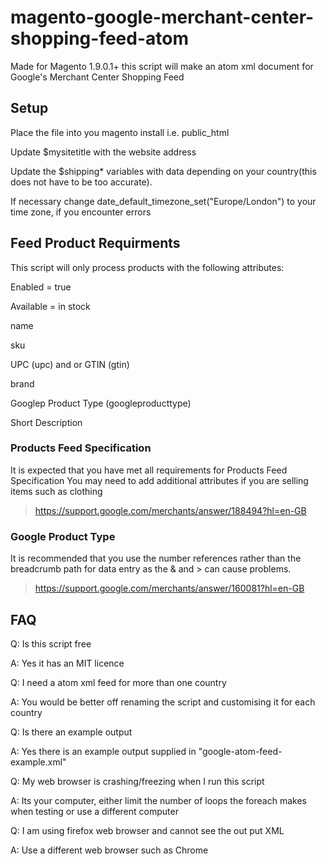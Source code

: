 # magento-google-merchant-center-shopping-feed-atom
Made for Magento 1.9.0.1+ this script will make an atom xml document for Google's Merchant Center Shopping Feed

## Setup

Place the file into you magento install i.e. public_html

Update $mysitetitle with the website address

Update the $shipping* variables with data depending on your country(this does not have to be too accurate).

If necessary change date_default_timezone_set("Europe/London") to your time zone, if you encounter errors

## Feed Product Requirments

This script will only process products with the following attributes:

Enabled = true

Available = in stock

name

sku

UPC (upc) and or GTIN (gtin)

brand

Googlep Product Type (googleproducttype)

Short Description 


### Products Feed Specification
It is expected that you have met all requirements for Products Feed Specification You may need to add additional attributes if you are selling items such as clothing
>https://support.google.com/merchants/answer/188494?hl=en-GB 

### Google Product Type
It is recommended that you use the number references rather than the breadcrumb path for data entry as the & and > can cause problems.
>https://support.google.com/merchants/answer/160081?hl=en-GB


## FAQ

Q: Is this script free

A: Yes it has an MIT licence



Q: I need a atom xml feed for more than one country

A: You would be better off renaming the script and customising it for each country



Q: Is there an example output

A: Yes there is an example output supplied in "google-atom-feed-example.xml"



Q: My web browser is crashing/freezing when I run this script

A: Its your computer, either limit the number of loops the foreach makes when testing or use a different computer



Q: I am using firefox web browser and cannot see the out put XML

A: Use a different web browser such as Chrome

